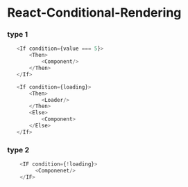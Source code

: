 # React-Conditional-Rendering

### type 1
```javascript
   <If condition={value === 5}>
       <Then>
           <Component/>
       </Then>
   </If>
```

```javascript
   <If condition={loading}>
       <Then>
           <Loader/>
       </Then>
       <Else>
           <Component>
       </Else>
   </If>
```

### type 2
```javascript
    <IF condition={!loading}>
         <Componenet/>
    </IF>
```
